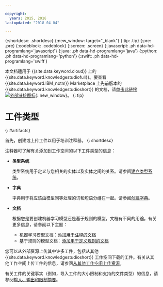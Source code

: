 ```yaml
---

copyright:
  years: 2015, 2018
lastupdated: "2018-04-04"

---
```


{:shortdesc: .shortdesc}
{:new_window: target="_blank"}
{:tip: .tip}
{:pre: .pre}
{:codeblock: .codeblock}
{:screen: .screen}
{:javascript: .ph data-hd-programlang='javascript'}
{:java: .ph data-hd-programlang='java'}
{:python: .ph data-hd-programlang='python'}
{:swift: .ph data-hd-programlang='swift'}

本文档适用于 {{site.data.keyword.cloud}} 上的 {{site.data.keyword.knowledgestudiofull}}。要查看 {{site.data.keyword.IBM_notm}} Marketplace 上先前版本的 {{site.data.keyword.knowledgestudioshort}} 的文档，请[单击此链接 ![外部链接图标](../../icons/launch-glyph.svg "外部链接图标")](https://{DomainName}/docs/services/knowledge-studio/artifacts.html){: new_window}。
{: tip}

# 工件类型
{: #artifacts}

首先，创建或上传工件以用于培训注释器。
{: shortdesc}

注释器可了解有关添加到工作空间的以下工件类型的信息：

- **类型系统**

    类型系统用于定义与您相关的实体以及实体之间的关系。请参阅[建立类型系统](/docs/services/watson-knowledge-studio/typesystem.html)。

- **字典**

    字典用于将应该由模型同等处理的词和短语分组在一起。请参阅[创建字典](/docs/services/watson-knowledge-studio/dictionaries.html)。

- **文档**

    根据您是要创建机器学习模型还是基于规则的模型，文档有不同的用途。有关更多信息，请参阅以下主题：
    - 机器学习模型文档：[添加用于注释的文档](/docs/services/watson-knowledge-studio/documents-for-annotation.html#wks_t_docs_intro)
    - 基于规则的模型文档：[添加用于定义规则的文档](/docs/services/watson-knowledge-studio/rule-annotator-add-doc.html)

您可以从外部资源上传其中许多工件，包括从其他 {{site.data.keyword.knowledgestudioshort}} 工作空间下载的工件。有关从其他工作空间上传工件的信息，请参阅[从其他工作空间上传资源](/docs/services/watson-knowledge-studio/exportimport.html)。

有关工件的关键事实（例如，导入工件的大小限制和支持的文件类型）的信息，请参阅[输入、输出和限制摘要](/docs/services/watson-knowledge-studio/create-project.html#wks_formats)。

